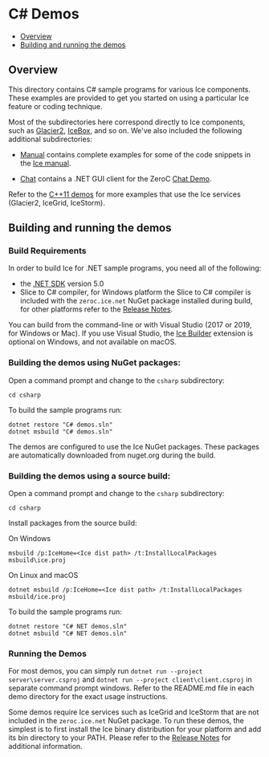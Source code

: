 # C# Demos

- [Overview](#overview)
- [Building and running the demos](#building-and-running-the-demos)

## Overview

This directory contains C# sample programs for various Ice components. These
examples are provided to get you started on using a particular Ice feature or
coding technique.

Most of the subdirectories here correspond directly to Ice components, such as
[Glacier2](./Glacier2), [IceBox](./IceBox), and so on. We've also included the
following additional subdirectories:

- [Manual](./Manual) contains complete examples for some of the code snippets
in the [Ice manual][1].

- [Chat](./Chat) contains a .NET GUI client for the ZeroC [Chat Demo][2].

Refer to the [C++11 demos](../cpp11) for more examples that use the Ice services
(Glacier2, IceGrid, IceStorm).

## Building and running the demos

### Build Requirements

In order to build Ice for .NET sample programs, you need all of the following:

 - the [.NET SDK][5] version 5.0
 - Slice to C# compiler, for Windows platform the Slice to C# compiler is included
   with the `zeroc.ice.net` NuGet package installed during build, for other platforms
   refer to the [Release Notes][6].

You can build from the command-line or with Visual Studio (2017 or 2019, for
Windows or Mac). If you use Visual Studio, the [Ice Builder][3] extension is
optional on Windows, and not available on macOS.

### Building the demos using NuGet packages:

Open a command prompt and change to the `csharp` subdirectory:

```
cd csharp
```

To build the sample programs run:

```
dotnet restore "C# demos.sln"
dotnet msbuild "C# demos.sln"
```

The demos are configured to use the Ice NuGet packages. These packages are automatically
downloaded from nuget.org during the build.

### Building the demos using a source build:

Open a command prompt and change to the `csharp` subdirectory:

```
cd csharp
```

Install packages from the source build:

On Windows

```
msbuild /p:IceHome=<Ice dist path> /t:InstallLocalPackages msbuild\ice.proj
```

On Linux and macOS

```
dotnet msbuild /p:IceHome=<Ice dist path> /t:InstallLocalPackages msbuild/ice.proj
```

To build the sample programs run:

```
dotnet restore "C# NET demos.sln"
dotnet msbuild "C# NET demos.sln"
```

### Running the Demos

For most demos, you can simply run `dotnet run --project server\server.csproj` and
`dotnet run --project client\client.csproj` in separate command prompt windows. Refer to the README.md file in each demo
directory for the exact usage instructions.

Some demos require Ice services such as IceGrid and IceStorm that are not included in the `zeroc.ice.net` NuGet package.
To run these demos, the simplest is to first install the Ice binary distribution for your platform  and add its bin
directory to your PATH. Please refer to the [Release Notes][6] for additional information.

[1]: https://doc.zeroc.com/ice/4.0/introduction
[2]: https://doc.zeroc.com/technical-articles/general-topics/chat-demo
[3]: https://marketplace.visualstudio.com/items?itemName=ZeroCInc.IceBuilder
[4]: https://doc.zeroc.com/ice/4.0/release-notes/using-the-windows-binary-distributions
[5]: https://dotnet.microsoft.com/download/dotnet-core
[6]: https://doc.zeroc.com/rel/ice-releases/ice-4-0/ice-4-0-0-release-notes
